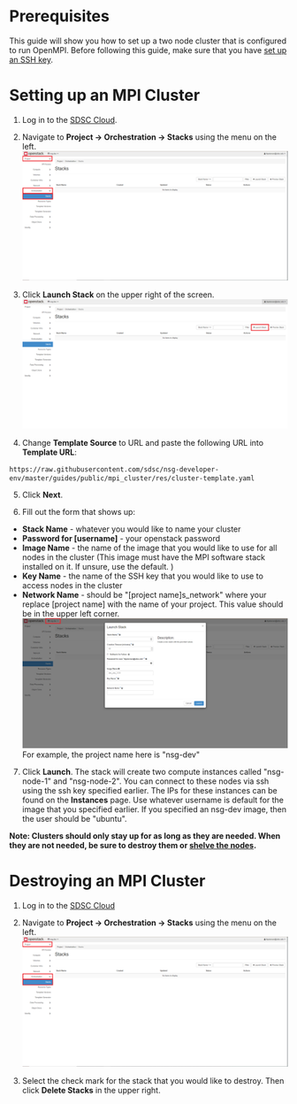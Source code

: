 # Prerequisites
This guide will show you how to set up a two node cluster that is configured to
run OpenMPI. Before following this guide, make sure that you have [set up an
SSH key](https://sdsc-ucsd.atlassian.net/wiki/spaces/SC/pages/110034977/Getting+Started+with+Linux+Instances#GettingStartedwithLinuxInstances-ssh-keyCreateanSSHKey).

# Setting up an MPI Cluster

1. Log in to the [SDSC Cloud](https://dashboard.cloud.sdsc.edu/).
2. Navigate to **Project -> Orchestration -> Stacks** using the menu on the
left.
![Dashboard view of stacks](res/stacks.png)

3. Click **Launch Stack** on the upper right of the screen.
![Dashboard view of stacks](res/launch_stack.png)

4. Change **Template Source** to URL and paste the following URL into
**Template URL**:

```
https://raw.githubusercontent.com/sdsc/nsg-developer-env/master/guides/public/mpi_cluster/res/cluster-template.yaml
```

5. Click **Next**.

6. Fill out the form that shows up:
* **Stack Name** - whatever you would like to name your cluster
* **Password for [username]** - your openstack password
* **Image Name** - the name of the image that you would like to use for
all nodes in the cluster (This image must have the MPI software stack installed
on it. If unsure, use the default. )
* **Key Name** - the name of the SSH key that you would like to use to access
nodes in the cluster
* **Network Name** - should be "[project name]s_network" where your replace 
[project name] with the name of your project. This value should be in the upper
left corner.
![Project name example](res/project_name.png)
For example, the project name here is "nsg-dev"

7. Click **Launch**. The stack will create two compute instances called
"nsg-node-1" and "nsg-node-2". You can connect to these nodes via ssh using
the ssh key specified earlier. The IPs for these instances can be found on the
**Instances** page.
Use whatever username is default for the image
that you specified earlier. If you specified an nsg-dev image, then the user
should be "ubuntu".

**Note: Clusters should only stay up for as long as they are needed. When they
are not needed, be sure to destroy them or [shelve the nodes](https://sdsc-ucsd.atlassian.net/wiki/spaces/SC/pages/348585987/Shelving+an+Instance+to+Minimize+Resource+Usage+Charges).**

# Destroying an MPI Cluster
1. Log in to the [SDSC Cloud](https://dashboard.cloud.sdsc.edu/)
2. Navigate to **Project -> Orchestration -> Stacks** using the menu on the
left.
![Dashboard view of stacks](res/stacks.png)

3. Select the check mark for the stack that you would like to destroy. Then
click **Delete Stacks** in the upper right. 